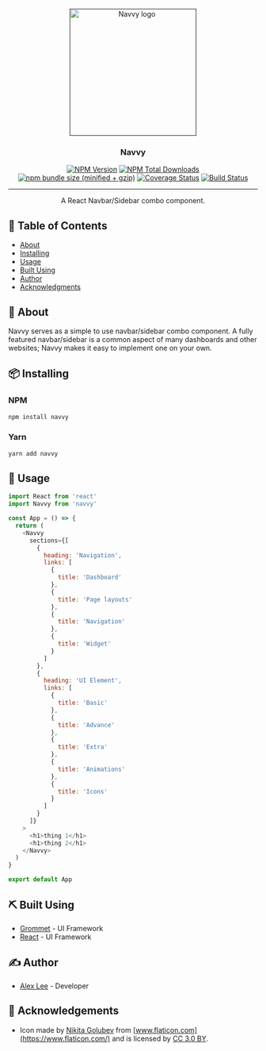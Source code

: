 <p align="center">
  <a href="" rel="noopener">
 <img width=256px height=256px src="https://github.com/alexlee-dev/navvy/raw/master/navvy.png" alt="Navvy logo"></a>
</p>

<h3 align="center">Navvy</h3>

<div align="center">

[![NPM Version][npm-image]][npm-url] [![NPM Total Downloads][npm-downloads]][npm-url] [![npm bundle size (minified + gzip)][size-image]][npm-url] [![Coverage Status](https://coveralls.io/repos/github/alexlee-dev/navvy/badge.svg?branch=master)](https://coveralls.io/github/alexlee-dev/navvy?branch=master) [![Build Status](https://travis-ci.org/alexlee-dev/navvy.svg?branch=master)](https://travis-ci.org/alexlee-dev/navvy.svg?branch=master)

</div>

---

<p align="center"> A React Navbar/Sidebar combo component.
    <br> 
</p>

## 📝 Table of Contents

- [About](#about)
- [Installing](#installing)
- [Usage](#usage)
- [Built Using](#built_using)
- [Author](#author)
- [Acknowledgments](#acknowledgement)

## 🧐 About <a name="about"></a>

Navvy serves as a simple to use navbar/sidebar combo component. A fully featured navbar/sidebar is a common aspect of many dashboards and other websites; Navvy makes it easy to implement one on your own.

## 📦 Installing <a name="installing"></a>

### NPM

```sh
npm install navvy
```

### Yarn

```sh
yarn add navvy
```

## 🎈 Usage <a name="usage"></a>

```js
import React from 'react'
import Navvy from 'navvy'

const App = () => {
  return (
    <Navvy
      sections={[
        {
          heading: 'Navigation',
          links: [
            {
              title: 'Dashboard'
            },
            {
              title: 'Page layouts'
            },
            {
              title: 'Navigation'
            },
            {
              title: 'Widget'
            }
          ]
        },
        {
          heading: 'UI Element',
          links: [
            {
              title: 'Basic'
            },
            {
              title: 'Advance'
            },
            {
              title: 'Extra'
            },
            {
              title: 'Animations'
            },
            {
              title: 'Icons'
            }
          ]
        }
      ]}
    >
      <h1>thing 1</h1>
      <h1>thing 2</h1>
    </Navvy>
  )
}

export default App
```

## ⛏️ Built Using <a name = "built_using"></a>

- [Grommet](https://v2.grommet.io/) - UI Framework
- [React](https://reactjs.org/) - UI Framework

## ✍️ Author <a name="author"></a>

- [Alex Lee](https://github.com/alexlee-dev) - Developer

## 🎉 Acknowledgements <a name = "acknowledgement"></a>

- Icon made by [Nikita Golubev](https://www.flaticon.com/authors/nikita-golubev) from [www.flaticon.com](https://www.flaticon.com/) and is licensed by [CC 3.0 BY](http://creativecommons.org/licenses/by/3.0/).

[npm-image]: https://img.shields.io/npm/v/navvy.svg
[npm-downloads]: https://img.shields.io/npm/dt/navvy.svg
[npm-url]: https://www.npmjs.com/package/navvy
[size-image]: https://img.shields.io/bundlephobia/minzip/navvy.svg
[navvy-icon]: https://github.com/alexlee-dev/navvy/raw/master/navvy.png
